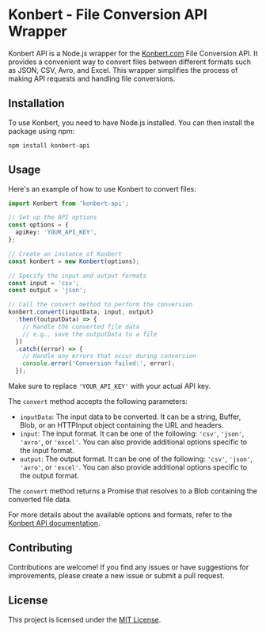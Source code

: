 # Konbert - File Conversion API Wrapper

Konbert API is a Node.js wrapper for the [Konbert.com](https://konbert.com) File Conversion API. It provides a convenient way to convert files between different formats such as JSON, CSV, Avro, and Excel. This wrapper simplifies the process of making API requests and handling file conversions.

## Installation

To use Konbert, you need to have Node.js installed. You can then install the package using npm:

```shell
npm install konbert-api
```

## Usage

Here's an example of how to use Konbert to convert files:

```typescript
import Konbert from 'konbert-api';

// Set up the API options
const options = {
  apiKey: 'YOUR_API_KEY',
};

// Create an instance of Konbert
const konbert = new Konbert(options);

// Specify the input and output formats
const input = 'csv';
const output = 'json';

// Call the convert method to perform the conversion
konbert.convert(inputData, input, output)
  .then((outputData) => {
    // Handle the converted file data
    // e.g., save the outputData to a file
  })
  .catch((error) => {
    // Handle any errors that occur during conversion
    console.error('Conversion failed:', error);
  });
```

Make sure to replace `'YOUR_API_KEY'` with your actual API key.

The `convert` method accepts the following parameters:

- `inputData`: The input data to be converted. It can be a string, Buffer, Blob, or an HTTPInput object containing the URL and headers.
- `input`: The input format. It can be one of the following: `'csv'`, `'json'`, `'avro'`, or `'excel'`. You can also provide additional options specific to the input format.
- `output`: The output format. It can be one of the following: `'csv'`, `'json'`, `'avro'`, or `'excel'`. You can also provide additional options specific to the output format.

The `convert` method returns a Promise that resolves to a Blob containing the converted file data.

For more details about the available options and formats, refer to the [Konbert API documentation](https://konbert.com/docs).

## Contributing

Contributions are welcome! If you find any issues or have suggestions for improvements, please create a new issue or submit a pull request.

## License

This project is licensed under the [MIT License](LICENSE).
